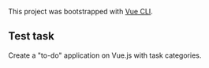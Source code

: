 This project was bootstrapped with [Vue CLI](https://github.com/vuejs/vue-cli).

## Test task

Create a "to-do" application on Vue.js with task categories.

